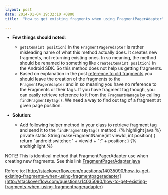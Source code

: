 ```yaml
---
layout: post
date: 2014-01-04 19:32:10 +0800
title:  "How to get existing fragments when using FragmentPagerAdapter"

---
```


* **Few things should noted**:
    * `getItem(int position)` in the `FragmentPagerAdapter` is rather misleading name of what this
    method actually does. It creates new fragments, not returning existing ones. In so meaning, the
    method should be renamed to something like `createItem(int position)` in the Android SDK. So
    this method does not help us getting fragments.
    * Based on explanation in the post [reference to old fragments][refere to old Fragment] you 
    should leave the creation of the fragments to the 
    `FragmentPagerAdapter` and in so meaning you have no reference to the Fragments or their tags. 
    If you have fragment tag though, you can easily retrieve reference to it from the `FragmentManage`
    by calling `findFragmentByTag()`. We need a way to find out tag of a fragment at given page 
    position.  

* **Solution**:

    * Add following helper method in your class to retrieve fragment tag and send it to the
    `findFragmentByTag()` method.
{% highlight java %}
private static String makeFragmentName(int viewId, int position) {
     return "android:switcher:" + viewId + ":" + position;
}
{% endhighlight %}  

NOTE! This is identical method that FragmentPagerAdapter use when creating new fragments. See this link [FragmentPagerAdapter.java][FragmentPagerAdapter]    
  
Refere to: [http://stackoverflow.com/questions/14035090/how-to-get-existing-fragments-when-using-fragmentpageradapter](http://stackoverflow.com/questions/14035090/how-to-get-existing-fragments-when-using-fragmentpageradapter)

[refere to old Fragment]: http://stackoverflow.com/questions/9727173/support-fragmentpageradapter-holds-reference-to-old-fragments
[FragmentPagerAdapter]: http://code.google.com/p/openintents/source/browse/trunk/compatibility/AndroidSupportV2/src/android/support/v2/app/FragmentPagerAdapter.java#104

